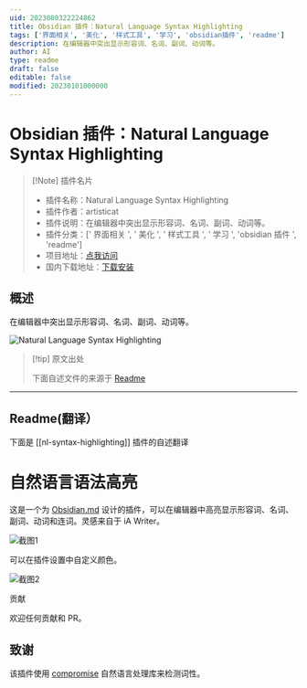 ```yaml
---
uid: 2023080322224862
title: Obsidian 插件：Natural Language Syntax Highlighting
tags: ['界面相关', '美化', '样式工具', '学习', 'obsidian插件', 'readme']
description: 在编辑器中突出显示形容词、名词、副词、动词等。
author: AI
type: readme
draft: false
editable: false
modified: 20230101000000
---
```


# Obsidian 插件：Natural Language Syntax Highlighting

> [!Note] 插件名片
> - 插件名称：Natural Language Syntax Highlighting
> - 插件作者：artisticat
> - 插件说明：在编辑器中突出显示形容词、名词、副词、动词等。
> - 插件分类：[' 界面相关 ', ' 美化 ', ' 样式工具 ', ' 学习 ', 'obsidian 插件 ', 'readme']
> - 项目地址：[点我访问](https://github.com/artisticat1/nl-syntax-highlighting)
> - 国内下载地址：[下载安装](https://pkmer.cn/products/plugin/pluginMarket/?nl-syntax-highlighting)

## 概述

在编辑器中突出显示形容词、名词、副词、动词等。

![Natural Language Syntax Highlighting](https://cdn.pkmer.cn/covers/nl-syntax-highlighting.png!pkmer)

> [!tip] 原文出处
>
>下面自述文件的来源于 [Readme](https://ghproxy.net/https://raw.githubusercontent.com/artisticat1/nl-syntax-highlighting/main/README.md)
>

---

## Readme(翻译）

下面是 [[nl-syntax-highlighting]] 插件的自述翻译

# 自然语言语法高亮

这是一个为 [Obsidian.md](https://obsidian.md/) 设计的插件，可以在编辑器中高亮显示形容词、名词、副词、动词和连词。灵感来自于 iA Writer。

![截图1](img/screenshot_1.png)

可以在插件设置中自定义颜色。

![截图2](img/screenshot_2.png)

贡献

欢迎任何贡献和 PR。

## 致谢

该插件使用 [compromise](https://github.com/spencermountain/compromise) 自然语言处理库来检测词性。
